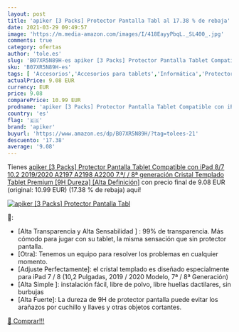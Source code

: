 ```yaml
---
layout: post
title: 'apiker [3 Packs] Protector Pantalla Tabl al 17.38 % de rebaja'
date: 2021-03-29 09:49:57
image: 'https://m.media-amazon.com/images/I/418EayyPbqL._SL400_.jpg'
comments: true
category: ofertas
author: 'tole.es'
slug: 'B07XR5N89H-es apiker [3 Packs] Protector Pantalla Tablet Compatible con...'
sku: 'B07XR5N89H-es'
tags: [ 'Accesorios','Accesorios para tablets','Informática','Protectores de pantalla para tablets','apiker','ipad', ]
actualPrice: 9.08 EUR
currency: EUR
price: 9.08
comparePrice: 10.99 EUR
prodname: 'apiker [3 Packs] Protector Pantalla Tablet Compatible con iPad 8/7 10.2 2019/2020 A2197 A2198 A2200  7.ª/ / 8ª generación   Cristal Templado Tablet Premium [9H Dureza] [Alta Definición]'
country: 'es'
flag: '🇪🇸'
brand: 'apiker'
buyurl: 'https://www.amazon.es/dp/B07XR5N89H/?tag=tolees-21'
descuento: '17.38'
average: '9.08'
---
```


Tienes [apiker [3 Packs] Protector Pantalla Tablet Compatible con iPad 8/7 10.2 2019/2020 A2197 A2198 A2200  7.ª/ / 8ª generación   Cristal Templado Tablet Premium [9H Dureza] [Alta Definición]](https://www.amazon.es/dp/B07XR5N89H/?tag=tolees-21) con precio final de  9.08 EUR (original: 10.99 EUR) (17.38 %  de rebaja) aqui!

[![apiker [3 Packs] Protector Pantalla Tabl](https://m.media-amazon.com/images/I/418EayyPbqL._SL400_.jpg)](https://www.amazon.es/dp/B07XR5N89H/?tag=tolees-21)

🔎:

- [Alta Transparencia y Alta Sensabilidad ] : 99% de transparencia. Más cómodo para jugar con su tablet, la misma sensación que sin protector pantalla.
- [Otra]: Tenemos un equipo para resolver los problemas en cualquier momento.
- [Adjuste Perfectamente]: el cristal templado es diseñado especialmente para iPad 7 / 8 (10,2 Pulgadas, 2019 / 2020 Modelo, 7ª / 8ª Generación)
- [Alta Simple ]: instalación fácil, libre de polvo, libre huellas dactilares, sin burbujas
- [Alta Fuerte]: La dureza de 9H de protector pantalla puede evitar los arañazos por cuchillo y llaves y otras objetos cortantes.

[🛒 Comprar!!!](https://www.amazon.es/dp/B07XR5N89H/?tag=tolees-21)
